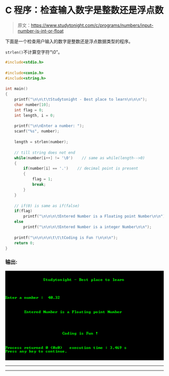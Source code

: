 # C 程序：检查输入数字是整数还是浮点数

> 原文：<https://www.studytonight.com/c/programs/numbers/input-number-is-int-or-float>

下面是一个检查用户输入的数字是整数还是浮点数据类型的程序。

`strlen()`不计算空字符“\0”。

```cpp
#include<stdio.h>

#include<conio.h>
#include<string.h>

int main()
{
    printf("\n\n\t\tStudytonight - Best place to learn\n\n\n");
    char number[10];
    int flag = 0;
    int length, i = 0;

    printf("\n\nEnter a number: ");
    scanf("%s", number);

    length = strlen(number);

    // till string does not end
    while(number[i++] != '\0')    // same as while(length-->0)
    {
        if(number[i] == '.')    // decimal point is present
        {
            flag = 1;
            break;
        }
    }

    // if(0) is same as if(false)
    if(flag)
        printf("\n\n\n\tEntered Number is a Floating point Number\n\n");
    else
        printf("\n\n\n\tEntered Number is a integer Number\n\n");

    printf("\n\n\n\n\t\t\tCoding is Fun !\n\n\n");
    return 0;
}
```

### 输出:

![Program to find if Input Number is Int or Float](img/1ffc4a582a9caba9cc5c5d30e36a9b41.png)

* * *

* * *